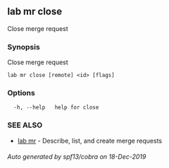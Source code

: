 ## lab mr close

Close merge request

### Synopsis

Close merge request

```
lab mr close [remote] <id> [flags]
```

### Options

```
  -h, --help   help for close
```

### SEE ALSO

* [lab mr](lab_mr.md)	 - Describe, list, and create merge requests

###### Auto generated by spf13/cobra on 18-Dec-2019
